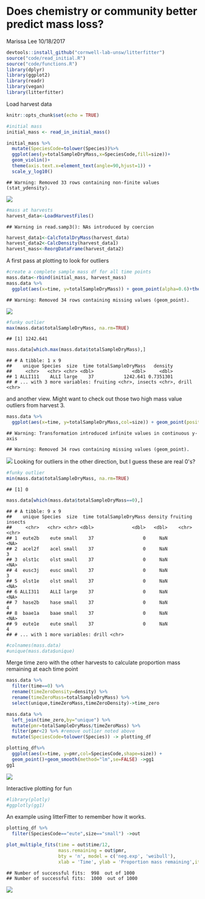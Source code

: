 Does chemistry or community better predict mass loss?
================
Marissa Lee
10/18/2017

``` r
devtools::install_github("cornwell-lab-unsw/litterfitter")
source("code/read_initial.R")
source("code/functions.R")
library(dplyr)
library(ggplot2)
library(readr)
library(vegan)
library(litterfitter)
```

Load harvest data

``` r
knitr::opts_chunk$set(echo = TRUE)

#initial mass
initial_mass <- read_in_initial_mass()

initial_mass %>%
  mutate(SpeciesCode=tolower(Species))%>%
  ggplot(aes(y=totalSampleDryMass,x=SpeciesCode,fill=size))+
  geom_violin()+ 
  theme(axis.text.x=element_text(angle=90,hjust=1)) + 
  scale_y_log10()
```

    ## Warning: Removed 33 rows containing non-finite values (stat_ydensity).

![](readme_files/figure-markdown_github-ascii_identifiers/setup-1.png)

``` r
#mass at harvests
harvest_data<-LoadHarvestFiles()
```

    ## Warning in read.samp3(): NAs introduced by coercion

``` r
harvest_data1<-CalcTotalDryMass(harvest_data)
harvest_data2<-CalcDensity(harvest_data1)
harvest_mass<-ReorgDataFrame(harvest_data2)
```

A first pass at plotting to look for outliers

``` r
#create a complete sample mass df for all time points
mass.data<-rbind(initial_mass, harvest_mass)
mass.data %>%
  ggplot(aes(x=time, y=totalSampleDryMass)) + geom_point(alpha=0.6)+theme_bw() 
```

    ## Warning: Removed 34 rows containing missing values (geom_point).

![](readme_files/figure-markdown_github-ascii_identifiers/unnamed-chunk-2-1.png)

``` r
#funky outlier
max(mass.data$totalSampleDryMass, na.rm=TRUE)
```

    ## [1] 1242.641

``` r
mass.data[which.max(mass.data$totalSampleDryMass),]
```

    ## # A tibble: 1 x 9
    ##    unique Species  size  time totalSampleDryMass   density
    ##     <chr>   <chr> <chr> <dbl>              <dbl>     <dbl>
    ## 1 ALLI111    ALLI large    37           1242.641 0.7351301
    ## # ... with 3 more variables: fruiting <chr>, insects <chr>, drill <chr>

and another view. Might want to check out those two high mass value outliers from harvest 3.

``` r
mass.data %>%
  ggplot(aes(x=time, y=totalSampleDryMass,col=size)) + geom_point(position="jitter",alpha=0.6)+theme_bw()+scale_y_log10()
```

    ## Warning: Transformation introduced infinite values in continuous y-axis

    ## Warning: Removed 34 rows containing missing values (geom_point).

![](readme_files/figure-markdown_github-ascii_identifiers/unnamed-chunk-3-1.png) Looking for outliers in the other direction, but I guess these are real 0's?

``` r
#funky outlier
min(mass.data$totalSampleDryMass, na.rm=TRUE)
```

    ## [1] 0

``` r
mass.data[which(mass.data$totalSampleDryMass==0),]
```

    ## # A tibble: 9 x 9
    ##    unique Species  size  time totalSampleDryMass density fruiting insects
    ##     <chr>   <chr> <chr> <dbl>              <dbl>   <dbl>    <chr>   <chr>
    ## 1  eute2b    eute small    37                  0     NaN             <NA>
    ## 2  acel2f    acel small    37                  0     NaN                3
    ## 3  olst1c    olst small    37                  0     NaN             <NA>
    ## 4  eusc3j    eusc small    37                  0     NaN                3
    ## 5  olst1e    olst small    37                  0     NaN             <NA>
    ## 6 ALLI311    ALLI large    37                  0     NaN             <NA>
    ## 7  hase2b    hase small    37                  0     NaN                4
    ## 8  baae1a    baae small    37                  0     NaN             <NA>
    ## 9  eute1e    eute small    37                  0     NaN                4
    ## # ... with 1 more variables: drill <chr>

``` r
#colnames(mass.data)
#unique(mass.data$unique)
```

Merge time zero with the other harvests to calculate proportion mass remaining at each time point

``` r
mass.data %>%
  filter(time==0) %>%
  rename(timeZeroDensity=density) %>%
  rename(timeZeroMass=totalSampleDryMass) %>%
  select(unique,timeZeroMass,timeZeroDensity)->time_zero

mass.data %>%
  left_join(time_zero,by="unique") %>%
  mutate(pmr=totalSampleDryMass/timeZeroMass) %>%
  filter(pmr<2) %>% #remove outlier noted above
  mutate(SpeciesCode=tolower(Species)) -> plotting_df

plotting_df%>%
  ggplot(aes(x=time, y=pmr,col=SpeciesCode,shape=size)) + 
  geom_point()+geom_smooth(method="lm",se=FALSE) ->gg1
gg1
```

![](readme_files/figure-markdown_github-ascii_identifiers/unnamed-chunk-5-1.png)

Interactive plotting for fun

``` r
#library(plotly)
#ggplotly(gg1)
```

An example using litterFitter to remember how it works.

``` r
plotting_df %>%
  filter(SpeciesCode=="eute",size=="small") ->out

plot_multiple_fits(time = out$time/12,
                   mass.remaining = out$pmr,
                   bty = 'n', model = c('neg.exp', 'weibull'),
                   xlab = 'Time', ylab = 'Proportion mass remaining',iters=1000)
```

    ## Number of successful fits:  998  out of 1000 
    ## Number of successful fits:  1000  out of 1000

![](readme_files/figure-markdown_github-ascii_identifiers/unnamed-chunk-7-1.png)
